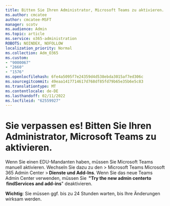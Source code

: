 ```yaml
---
title: Bitten Sie Ihren Administrator, Microsoft Teams zu aktivieren.
ms.author: cmcatee
author: cmcatee-MSFT
manager: scotv
ms.audience: Admin
ms.topic: article
ms.service: o365-administration
ROBOTS: NOINDEX, NOFOLLOW
localization_priority: Normal
ms.collection: Adm_O365
ms.custom:
- "9000067"
- "2660"
- "1576"
ms.openlocfilehash: 6fe4a5095f7e24359d4d538ebda3015af7ed306c
ms.sourcegitcommit: 49eaa1417714617d768df85fd79b65e35b6e5c83
ms.translationtype: MT
ms.contentlocale: de-DE
ms.lasthandoff: 02/11/2022
ms.locfileid: "62559927"
---
```

# <a name="youre-missing-out-ask-your-admin-to-enable-microsoft-teams"></a>Sie verpassen es! Bitten Sie Ihren Administrator, Microsoft Teams zu aktivieren.

Wenn Sie einen EDU-Mandanten haben, müssen Sie Microsoft Teams manuell aktivieren. Wechseln Sie dazu zu den > Microsoft Teams Microsoft 365 Admin Center > **Dienste und Add-Ins**. Wenn Sie das neue Teams Admin Center verwenden, müssen Sie  **"Try the new admin centerto**   **findServices and add-ins**" deaktivieren. 

**Wichtig**: Sie müssen ggf. bis zu 24 Stunden warten, bis Ihre Änderungen wirksam werden.